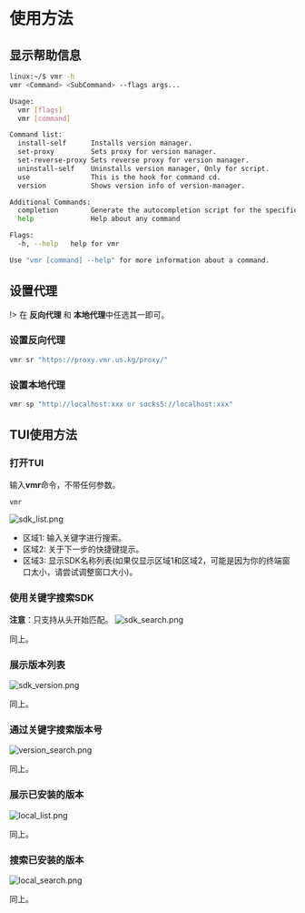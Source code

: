 # 使用方法

## 显示帮助信息

```bash
linux:~/$ vmr -h
vmr <Command> <SubCommand> --flags args...

Usage:
  vmr [flags]
  vmr [command]

Command list: 
  install-self      Installs version manager.
  set-proxy         Sets proxy for version manager.
  set-reverse-proxy Sets reverse proxy for version manager.
  uninstall-self    Uninstalls version manager, Only for script.
  use               This is the hook for command cd.
  version           Shows version info of version-manager.

Additional Commands:
  completion        Generate the autocompletion script for the specified shell
  help              Help about any command

Flags:
  -h, --help   help for vmr

Use "vmr [command] --help" for more information about a command.
```

## 设置代理

!> 在 **反向代理** 和 **本地代理**中任选其一即可。

### 设置反向代理

```bash
vmr sr "https://proxy.vmr.us.kg/proxy/"
```

### 设置本地代理

```bash
vmr sp "http://localhost:xxx or socks5://localhost:xxx"
```

## TUI使用方法

### 打开TUI
输入**vmr**命令，不带任何参数。
```bash
vmr
```
![sdk_list.png](https://proxy.vmr.us.kg/proxy/https://cdn.jsdelivr.net/gh/moqsien/img_repo@main/vmr_sdk_list.png)

- 区域1: 输入关键字进行搜索。
- 区域2: 关于下一步的快捷键提示。
- 区域3: 显示SDK名称列表(如果仅显示区域1和区域2，可能是因为你的终端窗口太小，请尝试调整窗口大小)。

### 使用关键字搜索SDK
**注意**：只支持从头开始匹配。
![sdk_search.png](https://proxy.vmr.us.kg/proxy/https://cdn.jsdelivr.net/gh/moqsien/img_repo@main/vmr_sdk_search.png)

同上。

### 展示版本列表
![sdk_version.png](https://proxy.vmr.us.kg/proxy/https://cdn.jsdelivr.net/gh/moqsien/img_repo@main/vmr_version_list.png)

同上。

### 通过关键字搜索版本号
![version_search.png](https://proxy.vmr.us.kg/proxy/https://cdn.jsdelivr.net/gh/moqsien/img_repo@main/vmr_version_search.png)

同上。

### 展示已安装的版本
![local_list.png](https://proxy.vmr.us.kg/proxy/https://cdn.jsdelivr.net/gh/moqsien/img_repo@main/vmr_local_list.png)

同上。

### 搜索已安装的版本
![local_search.png](https://proxy.vmr.us.kg/proxy/https://cdn.jsdelivr.net/gh/moqsien/img_repo@main/vmr_local_search.png)

同上。
